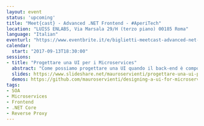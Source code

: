 ```yaml
---
layout: event
status: 'upcoming'
title: "Meet{cast} - Advanced .NET Frontend - #AperiTech"
location: "LUISS ENLABS, Via Marsala 29/H (terzo piano) 00185 Roma"
language: "Italian"
eventurl: "https://www.eventbrite.it/e/biglietti-meetcast-advanced-net-frontend-aperitech-36155184129"
calendar:
  start: "2017-09-13T18:30:00"
sessions:
- title: "Progettare una UI per i Microservices"
  abstract: "Come possiamo progettare una UI quando il back-end è composto da decine (se non di più) di Microservices? Abbiamo la giusta separazione e autonomia lato back-end, ma tutto alla fine deve tornare insieme lato front-end. Come evitiamo che si trasformi nel solito caos di spaghetti code? Come evitiamo che operazioni semplici si trasformino in un tornado di web request? Durante questa sessione costruiremo un esempio di UI per Microservices, usando .NET Core, in modo da capire a fondo cosa sia la Services UI Composition e come progettare e implementare con successo una UI per i nostri Microservices."
  slides: https://www.slideshare.net/mauroservienti/progettare-una-ui-per-i-microservices/
  demos: https://github.com/mauroservienti/designing-a-ui-for-microservices-demos/
tags:
- SOA
- Microservices
- Frontend
- .NET Core
- Reverse Proxy
---
```


